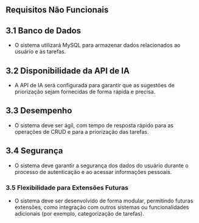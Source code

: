 ## Requisitos Não Funcionais

## 3.1 Banco de Dados
- O sistema utilizará MySQL para armazenar dados relacionados ao usuário e às tarefas.

## 3.2 Disponibilidade da API de IA
- A API de IA será configurada para garantir que as sugestões de priorização sejam fornecidas de forma rápida e precisa.

## 3.3 Desempenho
- O sistema deve ser ágil, com tempo de resposta rápido para as operações de CRUD e para a priorização das tarefas.

## 3.4 Segurança
- O sistema deve garantir a segurança dos dados do usuário durante o processo de autenticação e ao acessar informações pessoais.

### 3.5 Flexibilidade para Extensões Futuras
- O sistema deve ser desenvolvido de forma modular, permitindo futuras extensões, como integração com outros sistemas ou funcionalidades adicionais (por exemplo, categorização de tarefas).